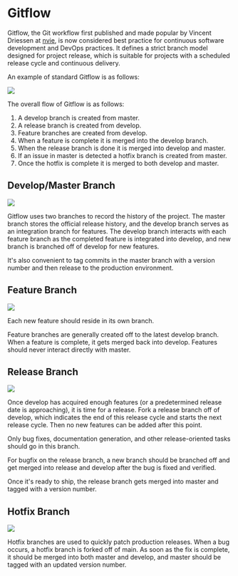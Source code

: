# Gitflow

Gitflow, the Git workflow first published and made popular by Vincent Driessen at [nvie](http://nvie.com/posts/a-successful-git-branching-model/), is now considered best practice for continuous software development and DevOps practices. It defines a strict branch model designed for project release, which is suitable for projects with a scheduled release cycle and continuous delivery.

An example of standard Gitflow is as follows:

![](https://terminus-paas.oss-cn-hangzhou.aliyuncs.com/paas-doc/2021/08/02/63182c72-d730-4690-8d09-bc1d8959a137.png)

The overall flow of Gitflow is as follows:
1. A develop branch is created from master.
2. A release branch is created from develop.
3. Feature branches are created from develop.
4. When a feature is complete it is merged into the develop branch.
5. When the release branch is done it is merged into develop and master.
6. If an issue in master is detected a hotfix branch is created from master.
7. Once the hotfix is complete it is merged to both develop and master.

## Develop/Master Branch

![](https://terminus-paas.oss-cn-hangzhou.aliyuncs.com/paas-doc/2021/08/02/5ba6cca2-d6ac-42b0-839a-22550cc963ee.png)

Gitflow uses two branches to record the history of the project. The master branch stores the official release history, and the develop branch serves as an integration branch for features. The develop branch interacts with each feature branch as the completed feature is integrated into develop, and new branch is branched off of develop for new features.

It's also convenient to tag commits in the master branch with a version number and then release to the production environment.

## Feature Branch

![](https://terminus-paas.oss-cn-hangzhou.aliyuncs.com/paas-doc/2021/08/02/b7400cec-f674-4814-9821-d8574ab4591d.png)

Each new feature should reside in its own branch.

Feature branches are generally created off to the latest develop branch. When a feature is complete, it gets merged back into develop. Features should never interact directly with master.

## Release Branch

![](https://terminus-paas.oss-cn-hangzhou.aliyuncs.com/paas-doc/2021/08/02/7d73a92b-a5f4-4687-86e2-b16456ab8235.png)

Once develop has acquired enough features (or a predetermined release date is approaching), it is time for a release. Fork a release branch off of develop, which indicates the end of this release cycle and starts the next release cycle. Then no new features can be added after this point.

Only bug fixes, documentation generation, and other release-oriented tasks should go in this branch.

For bugfix on the release branch, a new branch should be branched off and get merged into release and develop after the bug is fixed and verified.

Once it's ready to ship, the release branch gets merged into master and tagged with a version number.

## Hotfix Branch

![](https://terminus-paas.oss-cn-hangzhou.aliyuncs.com/paas-doc/2021/08/02/ce4125be-7826-4fd0-987b-d5db9a51c705.png)

Hotfix branches are used to quickly patch production releases. When a bug occurs, a hotfix branch is forked off of main. As soon as the fix is complete, it should be merged into both master and develop, and master should be tagged with an updated version number.

